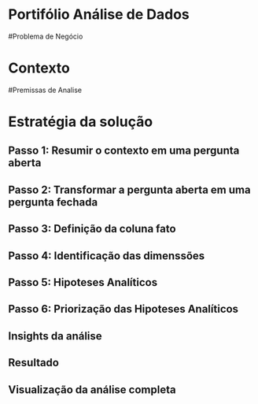# Portifólio Análise de Dados

#Problema de Negócio

# Contexto

#Premissas de Analise 

# Estratégia da solução

## Passo 1: Resumir o contexto em uma pergunta aberta

## Passo 2: Transformar a pergunta aberta em uma pergunta fechada

## Passo 3: Definição da coluna fato

## Passo 4: Identificação das dimenssões 

## Passo 5: Hipoteses Analíticos 

## Passo 6: Priorização das Hipoteses Analíticos 

## Insights da análise

## Resultado

## Visualização da análise completa
